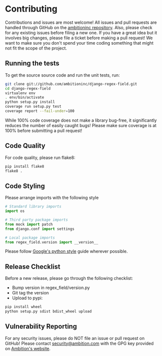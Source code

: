 # Contributing
Contributions and issues are most welcome! All issues and pull requests are
handled through GitHub on the
[ambitioninc repository](https://github.com/ambitioninc/django-regex-field/issues).
Also, please check for any existing issues before filing a new one. If you have
a great idea but it involves big changes, please file a ticket before making a
pull request! We want to make sure you don't spend your time coding something
that might not fit the scope of the project.

## Running the tests

To get the source source code and run the unit tests, run:
```bash
git clone git://github.com/ambitioninc/django-regex-field.git
cd django-regex-field
virtualenv env
. env/bin/activate
python setup.py install
coverage run setup.py test
coverage report --fail-under=100
```

While 100% code coverage does not make a library bug-free, it significantly
reduces the number of easily caught bugs! Please make sure coverage is at 100%
before submitting a pull request!

## Code Quality

For code quality, please run flake8:
```bash
pip install flake8
flake8 .
```

## Code Styling
Please arrange imports with the following style

```python
# Standard library imports
import os

# Third party package imports
from mock import patch
from django.conf import settings

# Local package imports
from regex_field.version import __version__
```

Please follow
[Google's python style](http://google-styleguide.googlecode.com/svn/trunk/pyguide.html)
guide wherever possible.



## Release Checklist

Before a new release, please go through the following checklist:

* Bump version in regex_field/version.py
* Git tag the version
* Upload to pypi:
```bash
pip install wheel
python setup.py sdist bdist_wheel upload
```

## Vulnerability Reporting

For any security issues, please do NOT file an issue or pull request on GitHub!
Please contact [security@ambition.com](mailto:security@ambition.com) with the
GPG key provided on [Ambition's website](http://ambition.com/security/).
